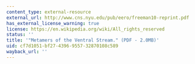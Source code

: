 ```yaml
---
content_type: external-resource
external_url: http://www.cns.nyu.edu/pub/eero/freeman10-reprint.pdf
has_external_license_warning: true
license: https://en.wikipedia.org/wiki/All_rights_reserved
status: ''
title: '"Metamers of the Ventral Stream." (PDF - 2.0MB)'
uid: cf7d1051-bf27-4396-9557-32870108c589
wayback_url: ''
---
```

